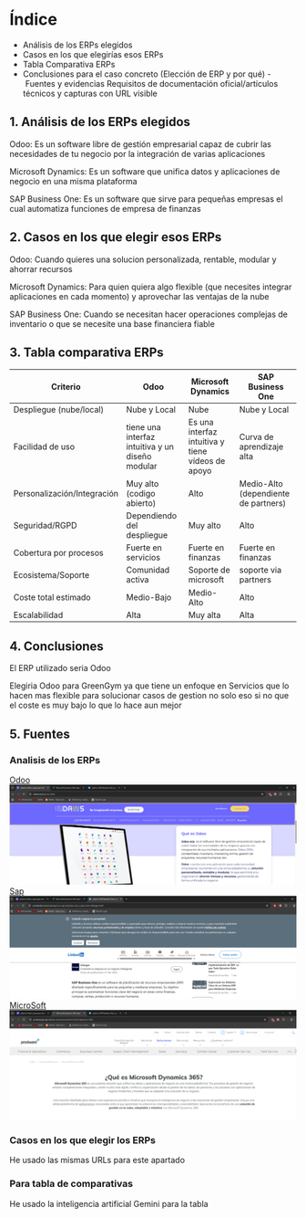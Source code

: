 
# Índice
- Análisis de los ERPs elegidos
- Casos en los que elegirías esos ERPs 
- Tabla Comparativa ERPs
- Conclusiones para el caso concreto (Elección de ERP y por qué)
- Fuentes y evidencias Requisitos de documentación oficial/artículos técnicos y capturas con URL visible

## 1.  Análisis de los ERPs elegidos

Odoo: Es un software libre de gestión empresarial capaz de cubrir las necesidades de tu negocio por la integración de varias aplicaciones

Microsoft Dynamics: Es un software que unifica datos y aplicaciones de negocio en una misma plataforma

SAP Business One: Es un software que sirve para pequeñas empresas el cual automatiza funciones de empresa de finanzas

## 2. Casos en los que elegir esos ERPs

Odoo: Cuando quieres una solucion personalizada, rentable, modular y ahorrar recursos

Microsoft Dynamics: Para quien quiera algo flexible (que necesites integrar aplicaciones en cada momento) y aprovechar las ventajas de la nube

SAP Business One: Cuando se necesitan hacer operaciones complejas de inventario o que se necesite una base financiera fiable
## 3. Tabla comparativa ERPs

| Criterio                    | Odoo                                             | Microsoft Dynamics                                | SAP Business One                     |
| --------------------------- | ------------------------------------------------ | ------------------------------------------------- | ------------------------------------ |
| Despliegue (nube/local)     | Nube y Local                                     | Nube                                              | Nube y Local                         |
| Facilidad de uso            | tiene una interfaz intuitiva y un diseño modular | Es una interfaz intuitiva y tiene vídeos de apoyo | Curva de aprendizaje alta            |
| Personalización/Integración | Muy alto (codigo abierto)                        | Alto                                              | Medio-Alto (dependiente de partners) |
| Seguridad/RGPD              | Dependiendo del despliegue                       | Muy alto                                          | Alto                                 |
| Cobertura por procesos      | Fuerte en servicios                              | Fuerte en finanzas                                | Fuerte en finanzas                   |
| Ecosistema/Soporte          | Comunidad activa                                 | Soporte de microsoft                              | soporte via partners                 |
| Coste total estimado        | Medio-Bajo                                       | Medio-Alto                                        | Alto                                 |
| Escalabilidad               | Alta                                             | Muy alta                                          | Alta                                 |

## 4. Conclusiones

El ERP utilizado seria Odoo

Elegiria Odoo para GreenGym ya que tiene un enfoque en Servicios  que lo hacen mas flexible para solucionar casos de gestion no solo eso si no que el coste es muy bajo lo que lo hace aun mejor
## 5. Fuentes

### Analisis de los ERPs
[Odoo](https://www.indaws.es/que-es-odoo)
![](asset/AnalisisOdoo.png)
[Sap](https://es.linkedin.com/pulse/qu%C3%A9-es-sap-business-one-y-para-sirve-inforges-kclif)
![](asset/AnalisisSap.png)
[MicroSoft](https://www.prodwaregroup.com/es-es/soluciones/microsoft-dynamics-365/)
![](asset/MicrosoftAnaliss.png)

### Casos en los que elegir los ERPs
He usado las mismas URLs para este apartado

### Para tabla de comparativas
He usado la inteligencia artificial Gemini para la tabla
